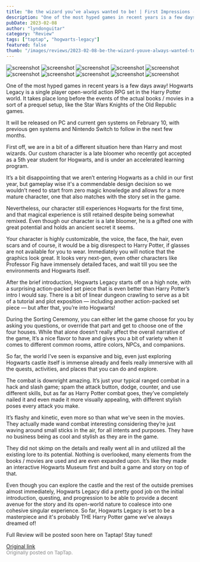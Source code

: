 ```yaml
---
title: "Be the wizard you’ve always wanted to be! | First Impressions - Hogwarts Legacy (3-Day Early Access)"
description: "One of the most hyped games in recent years is a few days away! Hogwarts Legacy is a single player open-world action RPG set in the Harry Potter world. It takes place long before the events of the actual books / movies in a sort of a prequel setup, like the Star Wars Knights of the Old Republic games."
pubDate: 2023-02-08
author: "lyndonguitar"
category: "Review"
tags: ["taptap", "hogwarts-legacy"]
featured: false
thumb: "/images/reviews/2023-02-08-be-the-wizard-youve-always-wanted-to-be--first-impressions---hogwarts-legacy-3-day-early--0.avif"
---
```


<div class="gallery">
  <img src="/images/reviews/2023-02-08-be-the-wizard-youve-always-wanted-to-be--first-impressions---hogwarts-legacy-3-day-early--0.avif" alt="screenshot" />
  <img src="/images/reviews/2023-02-08-be-the-wizard-youve-always-wanted-to-be--first-impressions---hogwarts-legacy-3-day-early--1.avif" alt="screenshot" />
  <img src="/images/reviews/2023-02-08-be-the-wizard-youve-always-wanted-to-be--first-impressions---hogwarts-legacy-3-day-early--2.avif" alt="screenshot" />
  <img src="/images/reviews/2023-02-08-be-the-wizard-youve-always-wanted-to-be--first-impressions---hogwarts-legacy-3-day-early--3.avif" alt="screenshot" />
  <img src="/images/reviews/2023-02-08-be-the-wizard-youve-always-wanted-to-be--first-impressions---hogwarts-legacy-3-day-early--4.avif" alt="screenshot" />
  <img src="/images/reviews/2023-02-08-be-the-wizard-youve-always-wanted-to-be--first-impressions---hogwarts-legacy-3-day-early--5.avif" alt="screenshot" />
  <img src="/images/reviews/2023-02-08-be-the-wizard-youve-always-wanted-to-be--first-impressions---hogwarts-legacy-3-day-early--6.avif" alt="screenshot" />
  <img src="/images/reviews/2023-02-08-be-the-wizard-youve-always-wanted-to-be--first-impressions---hogwarts-legacy-3-day-early--7.avif" alt="screenshot" />
  <img src="/images/reviews/2023-02-08-be-the-wizard-youve-always-wanted-to-be--first-impressions---hogwarts-legacy-3-day-early--8.avif" alt="screenshot" />
  <img src="/images/reviews/2023-02-08-be-the-wizard-youve-always-wanted-to-be--first-impressions---hogwarts-legacy-3-day-early--9.avif" alt="screenshot" />
</div>

One of the most hyped games in recent years is a few days away! Hogwarts Legacy is a single player open-world action RPG set in the Harry Potter world. It takes place long before the events of the actual books / movies in a sort of a prequel setup, like the Star Wars Knights of the Old Republic games.

It will be released on PC and current gen systems on February 10, with previous gen systems and Nintendo Switch to follow in the next few months.

First off, we are in a bit of a different situation here than Harry and most wizards. Our custom character is a late bloomer who recently got accepted as a 5th year student for Hogwarts, and is under an accelerated learning program.

It’s a bit disappointing that we aren’t entering Hogwarts as a child in our first year, but gameplay wise it's a commendable design decision so we wouldn’t need to start from zero magic knowledge and allows for a more mature character, one that also matches with the story set in the game.

Nevertheless, our character still experiences Hogwarts for the first time, and that magical experience is still retained despite being somewhat remixed. Even though our character is a late bloomer, he is a gifted one with great potential and holds an ancient secret it seems.

Your character is highly customizable, the voice, the face, the hair, even scars and of course, it would be a big disrespect to Harry Potter, if glasses are not available for you to wear. Immediately you will notice that the graphics look great. It looks very next-gen, even other characters like Professor Fig have immensely detailed faces, and wait till you see the environments and Hogwarts itself.

After the brief introduction, Hogwarts Legacy starts off on a high note, with a surprising action-packed set piece that is even better than Harry Potter’s intro I would say. There is a bit of linear dungeon crawling to serve as a bit of a tutorial and plot exposition — including another action-packed set piece — but after that, you’re into Hogwarts!

During the Sorting Ceremony, you can either let the game choose for you by asking you questions, or override that part and get to choose one of the four houses. While that alone doesn’t really affect the overall narrative of the game, It’s a nice flavor to have and gives you a bit of variety when it comes to different common rooms, attire colors, NPCs, and companions.

So far, the world I’ve seen is expansive and big, even just exploring Hogwarts castle itself is immense already and feels really immersive with all the quests, activities, and places that you can do and explore.

The combat is downright amazing. It’s just your typical ranged combat in a hack and slash game; spam the attack button, dodge, counter, and use different skills, but as far as Harry Potter combat goes, they’ve completely nailed it and even made it more visually appealing, with different stylish poses every attack you make.

It’s flashy and kinetic, even more so than what we've seen in the movies. They actually made wand combat interesting considering they’re just waving around small sticks in the air, for all intents and purposes. They have no business being as cool and stylish as they are in the game.

They did not skimp on the details and really went all in and utilized all the existing lore to its potential. Nothing is overlooked, many elements from the books / movies are used and are even expanded upon. It’s like they made an interactive Hogwarts Museum first and built a game and story on top of that.

Even though you can explore the castle and the rest of the outside premises almost immediately, Hogwarts Legacy did a pretty good job on the initial introduction, questing, and progression to be able to provide a decent avenue for the story and its open-world nature to coalesce into one cohesive singular experience. So far, Hogwarts Legacy is set to be a masterpiece and it's probably THE Harry Potter game we’ve always dreamed of!

Full Review will be posted soon here on Taptap! Stay tuned!

[Original link](https://www.taptap.io/post/4478983)<br><span style="font-size: 0.95em; color: #888;">Originally posted on TapTap.</span>
